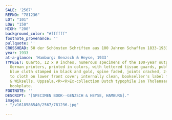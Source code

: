 ```yaml
---
SALE: '2567'
REFNO: "781236"
LOT: "101"
LOW: "150"
HIGH: "200"
background_color: "#ffffff"
footnote_provenance: ''
pullquote: ''
CROSSHEAD: 50 der Schönsten Schriften aus 100 Jahren Schaffen 1833-1933.
year: 1933
at-a-glance: 'Hamburg: Genzsch & Heyse, 1933'
TYPESET: Quarto, 12 x 9 inches, numerous specimens of the 100-year output of the famed
  German printers, printed in colors, with lettered tissue guards, publisher's spiral-bound
  blue cloth stamped in black and gold, spine faded, joints cracked, 2-inch abrasion
  to cloth on lower front cover; internally clean, bookseller's label from Almquist
  & Wiksells, Uppsala.<R><R>Ex-collection Dutch typophile Jan Tholenaar, with his
  bookplate.
FOOTNOTE: ''
DESCRIPT: "[SPECIMEN BOOK--GENZSCH & HEYSE, HAMBURG]."
images:
- "/v1618586540/2567/781236.jpg"

---
```

